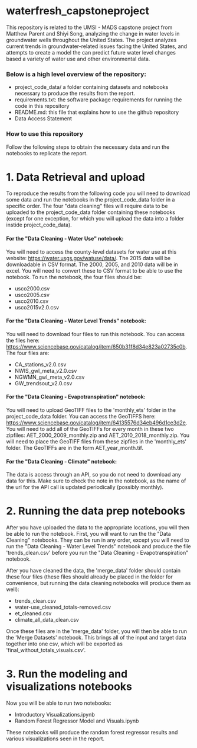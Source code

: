 # waterfresh_capstoneproject

This repository is related to the UMSI - MADS capstone project from Matthew Parent and Shiyi Song, analyzing the change in water levels in groundwater wells throughout the United States. The project analyzes current trends in groundwater-related issues facing the United States, and attempts to create a model the can predict future water level changes based a variety of water use and other environmental data.


### Below is a high level overview of the repository:
- project_code_data/ a folder containing datasets and notebooks necessary to produce the results from the report.
- requirements.txt: the software package requirements for running the code in this repository
- README.md: this file that explains how to use the github repository
- Data Access Statement

### How to use this repository
Follow the following steps to obtain the necessary data and run the notebooks to replicate the report.

# 1. Data Retrieval and upload
To reproduce the results from the following code you will need to download some data and run the notebooks in the project_code_data folder in a specific order. The four "data cleaning" files will require data to be uploaded to the project_code_data folder containing these notebooks (except for one exception, for which you will upload the data into a folder instide project_code_data). 


#### For the "Data Cleaning - Water Use" notebook:
You will need to access the county-level datasets for water use at this website: https://water.usgs.gov/watuse/data/. The 2015 data will be downloadable in CSV format. The 2000, 2005, and 2010 data will be in excel. You will need to convert these to CSV format to be able to use the notebook. To run the notebook, the four files should be:
- usco2000.csv
- usco2005.csv
- usco2010.csv
- usco2015v2.0.csv

#### For the "Data Cleaning - Water Level Trends" notebook:
You will need to download four files to run this notebook. You can access the files here: https://www.sciencebase.gov/catalog/item/650b31f8d34e823a02735c0b. The four files are:
- CA_stations_v2.0.csv
- NWIS_gwl_meta_v2.0.csv
- NGWMN_gwl_meta_v2.0.csv
- GW_trendsout_v2.0.csv

#### For the "Data Cleaning - Evapotranspiration" notebook:
You will need to upload GeoTIFF files to the 'monthly_ets' folder in the project_code_data folder. You can access the GeoTIFFS here: https://www.sciencebase.gov/catalog/item/64135576d34eb496d1ce3d2e. You will need to add all of the GeoTIFFs for every month in these two zipfiles: AET_2000_2009_monthly.zip and AET_2010_2018_monthly.zip. You will need to place the GeoTIFF files from these zipfiles in the 'monthly_ets' folder. The GeoTIFFs are in the form AET_year_month.tif.

#### For the "Data Cleaning - Climate" notebook:
The data is access through an API, so you do not need to download any data for this. Make sure to check the note in the notebook, as the name of the url for the API call is updated periodically (possibly monthly).

# 2. Running the data prep notebooks
After you have uploaded the data to the appropriate locations, you will then be able to run the notebook. First, you will want to run the the "Data Cleaning" notebooks. They can be run in any order, except you will need to run the "Data Cleaning - Water Level Trends" notebook and produce the file 'trends_clean.csv' before you run the "Data Cleaning - Evapotranspiration" notebook. 

After you have cleaned the data, the 'merge_data' folder should contain these four files (these files should already be placed in the folder for convenience, but running the data cleaning notebooks will produce them as well):
- trends_clean.csv
- water-use_cleaned_totals-removed.csv
- et_cleaned.csv
- climate_all_data_clean.csv

Once these files are in the 'merge_data' folder, you will then be able to run the 'Merge Datasets' notebook. This brings all of the input and target data together into one csv, which will be exported as 'final_without_totals_visuals.csv'.

# 3. Run the modeling and visualizations notebooks
Now you will be able to run two notebooks:
- Introductory Visualizations.ipynb
- Random Forest Regressor Model and Visuals.ipynb

These notebooks will produce the random forest regressor results and various visualizations seen in the report.







